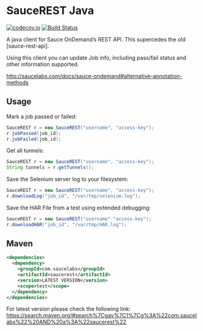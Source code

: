 SauceREST Java
==============

[![codecov.io](https://codecov.io/github/saucelabs/saucerest-java/coverage.svg?branch=master)](https://codecov.io/github/saucelabs/saucerest-java?branch=master)
[![Build Status](https://travis-ci.org/saucelabs/saucerest-java.svg?branch=master)](https://travis-ci.org/saucelabs/saucerest-java)

A java client for Sauce OnDemand’s REST API. This supercedes the old [sauce-rest-api].

Using this client you can update Job info, including pass/fail status and other information supported.

<http://saucelabs.com/docs/sauce-ondemand#alternative-annotation-methods>

Usage
-----
Mark a job passed or failed:
```java
SauceREST r = new SauceREST("username", "access-key");
r.jobPassed(job_id);
r.jobFailed(job_id);
```

Get all tunnels:

```java
SauceREST r = new SauceREST("username", "access-key");
String tunnels = r.getTunnels();
```

Save the Selenium server log to your filesystem:

```java
SauceREST r = new SauceREST("username", "access-key");
r.downloadLog("job_id", "/var/tmp/selenium.log");
```

Save the HAR File from a test using extended debugging:

```java
SauceREST r = new SauceREST("username" "access-key");
r.downloadHAR("job_id", "/var/tmp/HAR.log");
```

Maven
-----

```xml
<dependencies>
  <dependency>
    <groupId>com.saucelabs</groupId>
    <artifactId>saucerest</artifactId>
    <version>LATEST VERSION</version>
    <scope>test</scope>
  </dependency>
</dependencies>
```

For latest version please check the following link: https://search.maven.org/#search%7Cgav%7C1%7Cg%3A%22com.saucelabs%22%20AND%20a%3A%22saucerest%22

